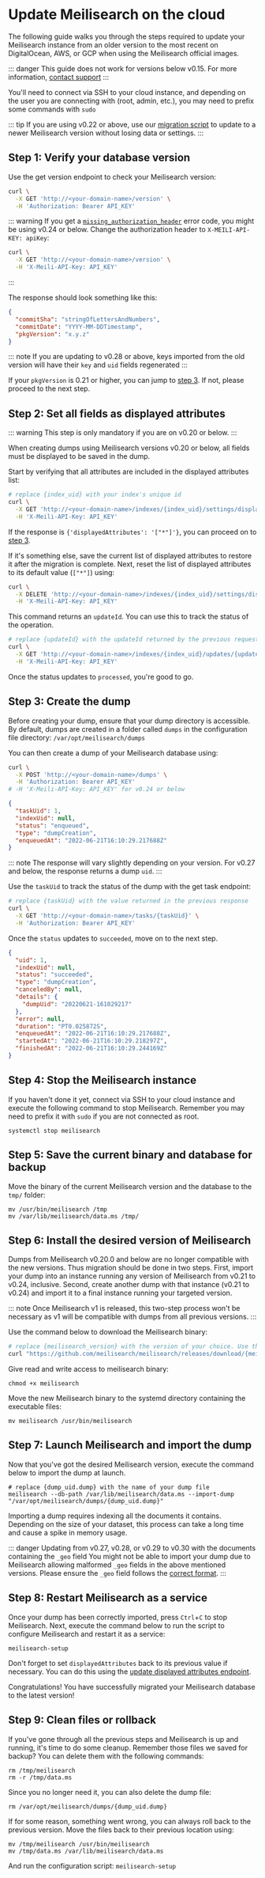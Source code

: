 # Update Meilisearch on the cloud

The following guide walks you through the steps required to update your Meilisearch instance from an older version to the most recent on DigitalOcean, AWS, or GCP when using the Meilisearch official images.

::: danger
This guide does not work for versions below v0.15. For more information, [contact support](https://discord.gg/meilisearch)
:::

You'll need to connect via SSH to your cloud instance, and depending on the user you are connecting with (root, admin, etc.), you may need to prefix some commands with `sudo`

::: tip
If you are using v0.22 or above, use our [migration script](https://github.com/meilisearch/meilisearch-migration) to update to a newer Meilisearch version without losing data or settings.
:::

## Step 1: Verify your database version

Use the get version endpoint to check your Meilisearch version:

```sh
curl \
  -X GET 'http://<your-domain-name>/version' \
  -H 'Authorization: Bearer API_KEY'
```

::: warning
If you get a [`missing_authorization_header`](/reference/errors/error_codes.md#missing-authorization-header) error code, you might be using v0.24 or below. Change the authorization header to `X-MEILI-API-KEY: apiKey`:

```sh
curl \
  -X GET 'http://<your-domain-name>/version' \
  -H 'X-Meili-API-Key: API_KEY'  

```

:::

The response should look something like this:

```json
{
  "commitSha": "stringOfLettersAndNumbers",
  "commitDate": "YYYY-MM-DDTimestamp",
  "pkgVersion": "x.y.z"
}
```

::: note
If you are updating to v0.28 or above, keys imported from the old version will have their `key` and `uid` fields regenerated
:::

If your `pkgVersion` is 0.21 or higher, you can jump to [step 3](#step-3-create-the-dump). If not, please proceed to the next step.

## Step 2: Set all fields as displayed attributes

::: warning
This step is only mandatory if you are on v0.20 or below.
:::

When creating dumps using Meilisearch versions v0.20 or below, all fields must be displayed to be saved in the dump.

Start by verifying that all attributes are included in the displayed attributes list:

```sh
# replace {index_uid} with your index's unique id
curl \
  -X GET 'http://<your-domain-name>/indexes/{index_uid}/settings/displayed-attributes' \
  -H 'X-Meili-API-Key: API_KEY'  

```

If the response is `{'displayedAttributes': '["*"]'}`, you can proceed on to [step 3](#step-3-create-the-dump).

If it's something else, save the current list of displayed attributes to restore it after the migration is complete. Next, reset the list of displayed attributes to its default value (`["*"]`) using:

```sh
curl \
  -X DELETE 'http://<your-domain-name>/indexes/{index_uid}/settings/displayed-attributes' \
  -H 'X-Meili-API-Key: API_KEY'  
```

This command returns an `updateId`. You can use this to track the status of the operation.

```sh
# replace {updateId} with the updateId returned by the previous request
curl \
  -X GET 'http://<your-domain-name>/indexes/{index_uid}/updates/{updateId}' \
  -H 'X-Meili-API-Key: API_KEY'  
```

Once the status updates to `processed`, you're good to go.

## Step 3: Create the dump

Before creating your dump, ensure that your dump directory is accessible. By default, dumps are created in a folder called `dumps` in the configuration file directory: `/var/opt/meilisearch/dumps`

You can then create a dump of your Meilisearch database using:

```sh
curl \
  -X POST 'http://<your-domain-name>/dumps' \
  -H 'Authorization: Bearer API_KEY' 
# -H 'X-Meili-API-Key: API_KEY' for v0.24 or below
```

```json
{
  "taskUid": 1,
  "indexUid": null,
  "status": "enqueued",
  "type": "dumpCreation",
  "enqueuedAt": "2022-06-21T16:10:29.217688Z"
}
```

::: note
The response will vary slightly depending on your version. For v0.27 and below, the response returns a dump `uid`.
:::

Use the `taskUid` to track the status of the dump with the get task endpoint:

```sh
# replace {taskUid} with the value returned in the previous response
curl \
  -X GET 'http://<your-domain-name>/tasks/{taskUid}' \
  -H 'Authorization: Bearer API_KEY' 
```

Once the `status` updates to `succeeded`, move on to the next step.

```json
{
  "uid": 1,
  "indexUid": null,
  "status": "succeeded",
  "type": "dumpCreation",
  "canceledBy": null,
  "details": {
    "dumpUid": "20220621-161029217"
  },
  "error": null,
  "duration": "PT0.025872S",
  "enqueuedAt": "2022-06-21T16:10:29.217688Z",
  "startedAt": "2022-06-21T16:10:29.218297Z",
  "finishedAt": "2022-06-21T16:10:29.244169Z"
}
```

## Step 4: Stop the Meilisearch instance

If you haven't done it yet, connect via SSH to your cloud instance and execute the following command to stop Meilisearch. Remember you may need to prefix it with `sudo` if you are not connected as root.

```
systemctl stop meilisearch
```

## Step 5: Save the current binary and database for backup

Move the binary of the current Meilisearch version and the database to the `tmp/` folder:

```
mv /usr/bin/meilisearch /tmp
mv /var/lib/meilisearch/data.ms /tmp/
```

## Step 6: Install the desired version of Meilisearch

Dumps from Meilisearch v0.20.0 and below are no longer compatible with the new versions. Thus migration should be done in two steps. First, import your dump into an instance running any version of Meilisearch from v0.21 to v0.24, inclusive. Second, create another dump with that instance (v0.21 to v0.24) and import it to a final instance running your targeted version.

::: note
Once Meilisearch v1 is released, this two-step process won't be necessary as v1 will be compatible with dumps from all previous versions.
:::

Use the command below to download the Meilisearch binary:

```sh
# replace {meilisearch_version} with the version of your choice. Use the format: `vX.X.X`
curl "https://github.com/meilisearch/meilisearch/releases/download/{meilisearch_version}/meilisearch-linux-amd64" --output meilisearch --location --show-error
```

Give read and write access to meilisearch binary:

```
chmod +x meilisearch
```

Move the new Meilisearch binary to the systemd directory containing the executable files:

```
mv meilisearch /usr/bin/meilisearch
```

## Step 7: Launch Meilisearch and import the dump

Now that you've got the desired Meilisearch version, execute the command below to import the dump at launch.

```
# replace {dump_uid.dump} with the name of your dump file
meilisearch --db-path /var/lib/meilisearch/data.ms --import-dump "/var/opt/meilisearch/dumps/{dump_uid.dump}"
```

Importing a dump requires indexing all the documents it contains. Depending on the size of your dataset, this process can take a long time and cause a spike in memory usage.

::: danger Updating from  v0.27, v0.28, or v0.29 to v0.30 with the documents containing the `_geo` field
You might not be able to import your dump due to Meilisearch allowing malformed `_geo` fields in the above mentioned versions. Please ensure the `_geo` field follows the [correct format](/learn/advanced/geosearch.md#preparing-documents-for-location-based-search).
:::

## Step 8: Restart Meilisearch as a service

Once your dump has been correctly imported, press `Ctrl`+`C`  to stop Meilisearch. Next, execute the command below to run the script to configure Meilisearch and restart it as a service:

```
meilisearch-setup
```

Don't forget to set `displayedAttributes` back to its previous value if necessary. You can do this using the [update displayed attributes endpoint](/reference/api/settings.md#update-displayed-attributes).

Congratulations! You have successfully migrated your Meilisearch database to the latest version!

## Step 9: Clean files or rollback

If you've gone through all the previous steps and Meilisearch is up and running, it's time to do some cleanup. Remember those files we saved for backup? You can delete them with the following commands:

```
rm /tmp/meilisearch
rm -r /tmp/data.ms
```

Since you no longer need it, you can also delete the dump file:

```
rm /var/opt/meilisearch/dumps/{dump_uid.dump}

```

If for some reason, something went wrong, you can always roll back to the previous version. Move the files back to their previous location using:

```
mv /tmp/meilisearch /usr/bin/meilisearch
mv /tmp/data.ms /var/lib/meilisearch/data.ms

```

And run the configuration script: `meilisearch-setup`
